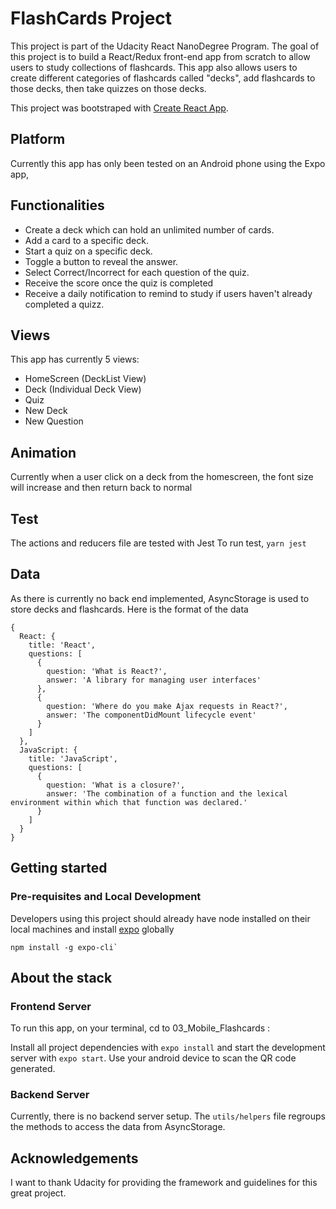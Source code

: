 # FlashCards Project

This project is part of the Udacity React NanoDegree Program. The goal of this project is to build a React/Redux front-end app from scratch to allow users to study collections of flashcards. This app also allows users to create different categories of flashcards called "decks", add flashcards to those decks, then take quizzes on those decks.

This project was bootstraped with [Create React App](https://github.com/facebook/create-react-app).

## Platform

Currently this app has only been tested on an Android phone using the Expo app, 

## Functionalities

- Create a deck which can hold an unlimited number of cards.
- Add a card to a specific deck.
- Start a quiz on a specific deck.
- Toggle a button to reveal the answer.
- Select Correct/Incorrect for each question of the quiz.
- Receive the score once the quiz is completed
- Receive a daily notification to remind to study if users haven't already completed a quizz.

## Views

This app has currently 5 views:
- HomeScreen (DeckList View)
- Deck (Individual Deck View)
- Quiz
- New Deck
- New Question

## Animation

Currently when a user click on a deck from the homescreen, the font size will increase and then return back to normal

## Test

The actions and reducers file are tested with Jest
To run test, `yarn jest`

## Data

As there is currently no back end implemented, AsyncStorage is used to store decks and flashcards. 
Here is the format of the data

```
{
  React: {
    title: 'React',
    questions: [
      {
        question: 'What is React?',
        answer: 'A library for managing user interfaces'
      },
      {
        question: 'Where do you make Ajax requests in React?',
        answer: 'The componentDidMount lifecycle event'
      }
    ]
  },
  JavaScript: {
    title: 'JavaScript',
    questions: [
      {
        question: 'What is a closure?',
        answer: 'The combination of a function and the lexical environment within which that function was declared.'
      }
    ]
  }
}
```

## Getting started

### Pre-requisites and Local Development

Developers using this project should already have node installed on their local machines and install [expo](https://docs.expo.io/get-started/installation/?redirected) globally

```
npm install -g expo-cli`
```

## About the stack

### Frontend Server

To run this app, on your terminal, cd to 03_Mobile_Flashcards :

Install all project dependencies with `expo install` and start the development server with `expo start`.
Use your android device to scan the QR code generated.


### Backend Server

Currently, there is no backend server setup. The `utils/helpers` file regroups the methods to access the data from AsyncStorage.



## Acknowledgements

I want to thank Udacity for providing the framework and guidelines for this great project.